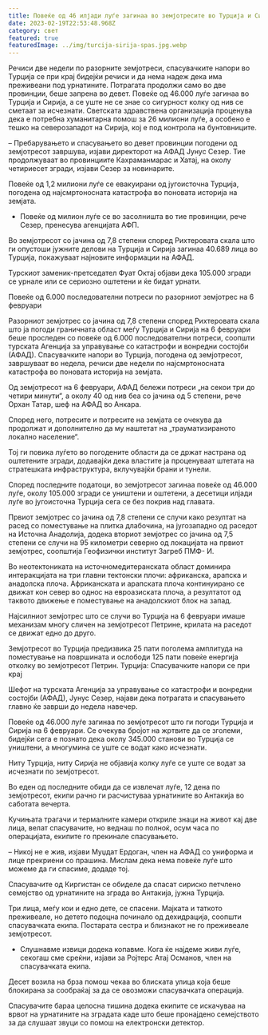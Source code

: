```yaml
---
title: Повеќе од 46 илјади луѓе загинаа во земјотресите во Турција и Сирија
date: 2023-02-19T22:53:48.968Z
category: свет
featured: true
featuredImage: ../img/turcija-sirija-spas.jpg.webp
---
```


Речиси две недели по разорните земјотреси, спасувачките напори во Турција се при крај бидејќи речиси и да нема надеж дека има преживеани под урнатините. Потрагата продолжи само во две провинции, беше запрена во девет. Повеќе од 46.000 луѓе загинаа во Турција и Сирија, а се уште не се знае со сигурност колку од нив се сметаат за исчезнати. Светската здравствена организација проценува дека е потребна хуманитарна помош за 26 милиони луѓе, а особено е тешко на северозападот на Сирија, кој е под контрола на бунтовниците.

– Пребарувањето и спасувањето во девет провинции погодени од земјотресот завршува, изјави директорот на АФАД Јунус Сезер. Тие продолжуваат во провинциите Кахраманмарас и Хатај, на околу четириесет згради, изјави Сезер за новинарите.

Повеќе од 1,2 милиони луѓе се евакуирани од југоисточна Турција, погодена од најсмртоносната катастрофа во поновата историја на земјата.

- Повеќе од милион луѓе се во засолништа во тие провинции, рече Сезер, пренесува агенцијата АФП.

Во земјотресот со јачина од 7,8 степени според Рихтеровата скала што ги опустоши јужните делови на Турција и Сирија загинаа 40.689 лица во Турција, покажуваат најновите информации на АФАД.

Турскиот заменик-претседател Фуат Октај објави дека 105.000 згради се урнале или се сериозно оштетени и ќе бидат урнати.

Повеќе од 6.000 последователни потреси по разорниот земјотрес на 6 февруари

Разорниот земјотрес со јачина од 7,8 степени според Рихтеровата скала што ја погоди граничната област меѓу Турција и Сирија на 6 февруари беше проследен со повеќе од 6.000 последователни потреси, соопшти турската Агенција за управување со катастрофи и вонредни состојби (АФАД). Спасувачките напори во Турција, погодена од земјотресот, завршуваат во недела, речиси две недели по најсмртоносната катастрофа во поновата историја на земјата.

Од земјотресот на 6 февруари, АФАД бележи потреси „на секои три до четири минути“, а околу 40 од нив беа со јачина од 5 степени, рече Орхан Татар, шеф на АФАД во Анкара.

Според него, потресите и потресите на земјата се очекува да продолжат и дополнително да му наштетат на „трауматизираното локално население“.

Тој ги повика луѓето во погодените области да се држат настрана од оштетените згради, додавајќи дека властите ја проценуваат штетата на стратешката инфраструктура, вклучувајќи брани и тунели.

Според последните податоци, во земјотресот загинаа повеќе од 46.000 луѓе, околу 105.000 згради се уништени и оштетени, а десетици илјади луѓе во југоисточна Турција сега се без покрив над главата.

Првиот земјотрес со јачина од 7,8 степени се случи како резултат на расед со поместување на плитка длабочина, на југозападно од раседот на Источна Анадолија, додека вториот земјотрес со јачина од 7,5 степени се случи на 95 километри северно од локацијата на првиот земјотрес, соопштија Геофизички институт Загреб ПМФ- И.

Во неотектониката на источномедитеранската област доминира интеракцијата на три главни тектонски плочи: африканска, арапска и анадолска плоча. Африканската и арапската плоча континуирано се движат кон север во однос на евроазиската плоча, а резултатот од таквото движење е поместување на анадолскиот блок на запад.

Најсилниот земјотрес што се случи во Турција на 6 февруари имаше механизам многу сличен на земјотресот Петрине, крилата на раседот се движат едно до друго.

Земјотресот во Турција предизвика 25 пати поголема амплитуда на поместување на површината и ослободи 125 пати повеќе енергија отколку во земјотресот Петрин.
Турција: Спасувачките напори се при крај

Шефот на турската Агенција за управување со катастрофи и вонредни состојби (АФАД), Јунус Сезер, најави дека потрагата и спасувањето главно ќе заврши до недела навечер.

Повеќе од 46.000 луѓе загинаа по земјотресот што ги погоди Турција и Сирија на 6 февруари. Се очекува бројот на жртвите да се зголеми, бидејќи сега е познато дека околу 345.000 станови во Турција се уништени, а многумина се уште се водат како исчезнати.

Ниту Турција, ниту Сирија не објавија колку луѓе се уште се водат за исчезнати по земјотресот.

Во еден од последните обиди да се извлечат луѓе, 12 дена по земјотресот, екипи рачно ги расчистуваа урнатините во Антакија во саботата вечерта.

Кучињата трагачи и термалните камери откриле знаци на живот кај две лица, велат спасувачите, но веднаш по полноќ, осум часа по операцијата, екипите го прекинале спасувањето.

– Никој не е жив, изјави Муџдат Ердоган, член на АФАД со униформа и лице прекриени со прашина. Мислам дека нема повеќе луѓе што можеме да ги спасиме, додаде тој.

Спасувачите од Киргистан се обиделе да спасат сириско петчлено семејство од урнатините на зграда во Антакија, јужна Турција.

Три лица, меѓу кои и едно дете, се спасени. Мајката и таткото преживеале, но детето подоцна починало од дехидрација, соопшти спасувачката екипа. Постарата сестра и близнакот не го преживеале земјотресот.

- Слушнавме извици додека копавме. Кога ќе најдеме живи луѓе, секогаш сме среќни, изјави за Ројтерс Атај Османов, член на спасувачката екипа.

Десет возила на брза помош чекаа во блиската улица која беше блокирана за сообраќај за да се овозможи спасувачката операција.

Спасувачите бараа целосна тишина додека екипите се искачуваа на врвот на урнатините на зградата каде што беше пронајдено семејството за да слушаат звуци со помош на електронски детектор.
